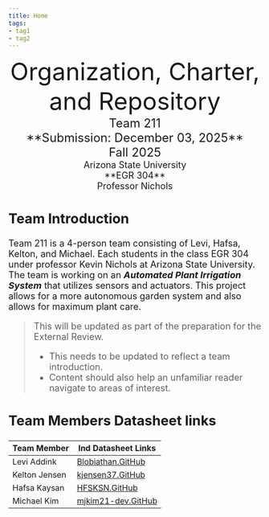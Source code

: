 ```yaml
---
title: Home
tags:
- tag1
- tag2
---
```

<center>
<font size="8">Organization, Charter, and Repository<br>
<font size="5">Team 211<br>
**Submission: December 03, 2025**<br>
Fall 2025<br>
<font size="4">Arizona State University<br>
**EGR 304**<br>
Professor Nichols<br>
  

</center>

## Team Introduction
Team 211 is a 4-person team consisting of Levi, Hafsa, Kelton, and Michael. Each students in the class EGR 304 under professor Kevin Nichols at Arizona State University. The team is working on an **_Automated Plant Irrigation System_** that utilizes sensors and actuators. This project allows for a more autonomous garden system and also allows for maximum plant care.
 

> This will be updated as part of the preparation for the External Review.<br>
>    * This needs to be updated to reflect a team introduction.<br>
>    * Content should also help an unfamiliar reader navigate to areas of interest.


## Team Members Datasheet links

| **Team Member**        |**Ind Datasheet Links** |
| ---------------------- | -----------------------|
| Levi Addink                | [Blobiathan.GitHub](https://blobiathan.github.io/) |
| Kelton Jensen                | [kjensen37.GitHub](https://kjensen37.github.io/) |
| Hafsa Kaysan                | [HFSKSN.GitHub](https://hfsksn.github.io/) |
| Michael Kim                | [mjkim21-dev.GitHub](https://mjkim21-dev.github.io/) |
